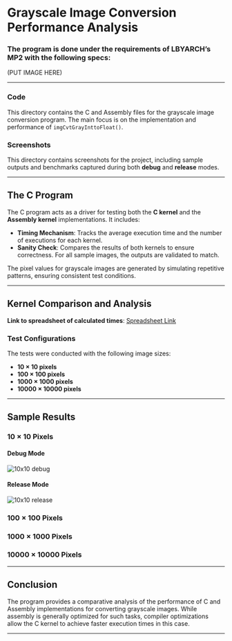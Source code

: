 # **Grayscale Image Conversion Performance Analysis**

### The program is done under the requirements of **LBYARCH’s MP2** with the following specs:
(PUT IMAGE HERE)

---

### **Code**
This directory contains the C and Assembly files for the grayscale image conversion program. The main focus is on the implementation and performance of `imgCvtGrayInttoFloat()`.

### **Screenshots**
This directory contains screenshots for the project, including sample outputs and benchmarks captured during both **debug** and **release** modes.

---

## **The C Program**

The C program acts as a driver for testing both the **C kernel** and the **Assembly kernel** implementations. It includes:
- **Timing Mechanism**: Tracks the average execution time and the number of executions for each kernel.
- **Sanity Check**: Compares the results of both kernels to ensure correctness. For all sample images, the outputs are validated to match.

The pixel values for grayscale images are generated by simulating repetitive patterns, ensuring consistent test conditions.

---

## **Kernel Comparison and Analysis**

**Link to spreadsheet of calculated times**: [Spreadsheet Link](https://docs.google.com/spreadsheets/d/1qkgr50_etCSEWVcwX_pWXPhYjsyRcSBH_XRQo5S-RwE/edit?usp=sharing)

### **Test Configurations**
The tests were conducted with the following image sizes:
- **10 × 10 pixels**
- **100 × 100 pixels**
- **1000 × 1000 pixels**
- **10000 × 10000 pixels**

---

## **Sample Results**

### **10 × 10 Pixels**
#### Debug Mode  
![10x10 debug](./Screenshots/Debug_10x10.JPG)  

#### Release Mode  
![10x10 release](./Screenshots/Release_10x10.JPG)

### **100 × 100 Pixels**

### **1000 × 1000 Pixels**

### **10000 × 10000 Pixels**

---

## **Conclusion**

The program provides a comparative analysis of the performance of C and Assembly implementations for converting grayscale images. While assembly is generally optimized for such tasks, compiler optimizations allow the C kernel to achieve faster execution times in this case.

--- 
